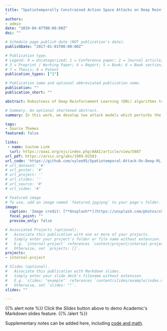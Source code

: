```yaml
---
title: "Spatiotemporally Constrained Action Space Attacks on Deep Reinforcement Learning Agents
"
authors:
- admin
date: "2019-04-07T00:00:00Z"
doi: ""

# Schedule page publish date (NOT publication's date).
publishDate: "2017-01-01T00:00:00Z"

# Publication type.
# Legend: 0 = Uncategorized; 1 = Conference paper; 2 = Journal article;
# 3 = Preprint / Working Paper; 4 = Report; 5 = Book; 6 = Book section;
# 7 = Thesis; 8 = Patent
publication_types: ["1"]

# Publication name and optional abbreviated publication name.
publication: ""
publication_short: ""

abstract: Robustness of Deep Reinforcement Learning (DRL) algorithms towards adversarial attacks in real world applications such as those deployed in cyber-physical systems (CPS) are of increasing concern. Numerous studies have investigated the mechanisms of attacks on the RL agent's state space. Nonetheless, attacks on the RL agent's action space (AS) (corresponding to actuators in engineering systems) are equally perverse; such attacks are relatively less studied in the ML literature. In this work, we first frame the problem as an optimization problem of minimizing the cumulative reward of an RL agent with decoupled constraints as the budget of attack. We propose a white-box Myopic Action Space (MAS) attack algorithm that distributes the attacks across the action space dimensions. Next, we reformulate the optimization problem above with the same objective function, but with a temporally coupled constraint on the attack budget to take into account the approximated dynamics of the agent. This leads to the white-box Look-ahead Action Space (LAS) attack algorithm that distributes the attacks across the action and temporal dimensions. Our results shows that using the same amount of resources, the LAS attack deteriorates the agent's performance significantly more than the MAS attack. This reveals the possibility that with limited resource, an adversary can utilize the agent's dynamics to malevolently craft attacks that causes the agent to fail. Additionally, we leverage these attack strategies as a possible tool to gain insights on the potential vulnerabilities of DRL agents.

# Summary. An optional shortened abstract.
summary: In this work, we develop two attack models which perturbs the RL policy's actions with limited perturbation budget. We frame these attack models as constrained optimization problems and show that such attacks are feasible. The first attack model attacks the policy in a static manner using the gradient of the action probabilities. The second model plans for a sequence of attack by leveraging the dynamics of the policy. Our results demonstrate that by using the planning-based attack, the attacks end up having a much more severe effect than the static attack, under equivalent limited perturbation budgets. We further show how the analysis of these attacks are used to reveal potential weak points in the RL policy.

tags:
- Source Themes
featured: false

links:
 - name: Custom Link
  \url: https://aaai.org/ojs/index.php/AAAI/article/view/5887
url_pdf: https://arxiv.org/abs/1909.02583
url_code: 'https://github.com/xylee95/Spatiotemporal-Attack-On-Deep-RL-Agents'
# url_dataset: '#'
# url_poster: '#'
# url_project: ''
# url_slides: ''
# url_source: '#'
# url_video: '#'

# Featured image
# To use, add an image named `featured.jpg/png` to your page's folder. 
image:
  caption: 'Image credit: [**Unsplash**](https://unsplash.com/photos/s9CC2SKySJM)'
  focal_point: ""
  preview_only: false

# Associated Projects (optional).
#   Associate this publication with one or more of your projects.
#   Simply enter your project's folder or file name without extension.
#   E.g. `internal-project` references `content/project/internal-project/index.md`.
#   Otherwise, set `projects: []`.
projects:
- internal-project

# Slides (optional).
#   Associate this publication with Markdown slides.
#   Simply enter your slide deck's filename without extension.
#   E.g. `slides: "example"` references `content/slides/example/index.md`.
#   Otherwise, set `slides: ""`.
slides: ""

---
```


{{% alert note %}}
Click the *Slides* button above to demo Academic's Markdown slides feature.
{{% /alert %}}

Supplementary notes can be added here, including [code and math](https://sourcethemes.com/academic/docs/writing-markdown-latex/).
